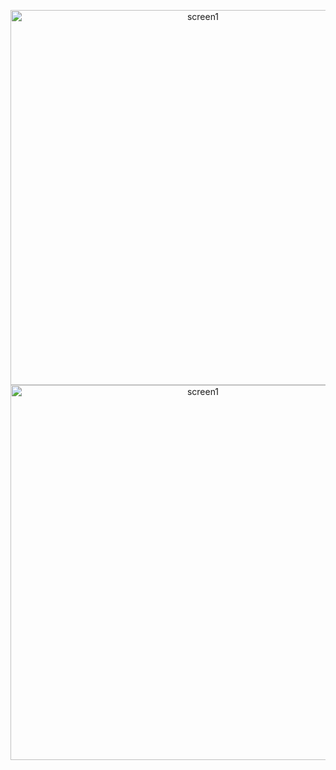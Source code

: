 <p align=center>
    <img src="https://imgur.com/jg3W2iF.png" alt="screen1" width="600">
    <img src="https://imgur.com/4uCJRSm.png" alt="screen1" width="600">   
</p>
